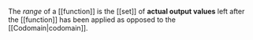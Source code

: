 The _range_ of a [[function]] is the [[set]] of **actual output values** left after the [[function]] has been applied as opposed to the [[Codomain|codomain]].